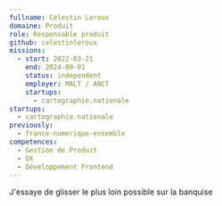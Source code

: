 ```yaml
---
fullname: Célestin Leroux
domaine: Produit
role: Responsable produit
github: celestinleroux
missions:
  - start: 2022-03-21
    end: 2024-09-01
    status: independent
    employer: MALT / ANCT
    startups:
      - cartographie.nationale
startups:
  - cartographie.nationale
previously:
  - france-numerique-ensemble
competences:
  - Gestion de Produit
  - UX
  - Développement Frontend
---
```


J'essaye de glisser le plus loin possible sur la banquise
